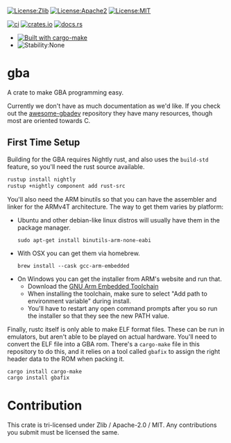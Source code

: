 [![License:Zlib](https://img.shields.io/badge/License-Zlib-green.svg)](https://opensource.org/licenses/Zlib)
[![License:Apache2](https://img.shields.io/badge/License-Apache2-green.svg)](https://www.apache.org/licenses/LICENSE-2.0)
[![License:MIT](https://img.shields.io/badge/License-MIT-green.svg)](https://opensource.org/licenses/MIT)

[![ci](https://github.com/rust-console/gba/workflows/ci/badge.svg?branch=master)](https://github.com/rust-console/gba/actions?query=workflow%3Aci)
[![crates.io](https://img.shields.io/crates/v/gba.svg)](https://crates.io/crates/gba)
[![docs.rs](https://docs.rs/gba/badge.svg)](https://docs.rs/gba/latest/gba/)

* [![Built with cargo-make](https://sagiegurari.github.io/cargo-make/assets/badges/cargo-make.svg)](https://sagiegurari.github.io/cargo-make)
* ![Stability:None](https://img.shields.io/badge/Stability-None-red.svg)

# gba

A crate to make GBA programming easy.

Currently we don't have as much documentation as we'd like.
If you check out the [awesome-gbadev](https://github.com/gbdev/awesome-gbadev) repository they have many resources, though most are oriented towards C.

## First Time Setup

Building for the GBA requires Nightly rust, and also uses the `build-std` feature, so you'll need the rust source available.

```sh
rustup install nightly
rustup +nightly component add rust-src
```

You'll also need the ARM binutils so that you can have the assembler and linker for the ARMv4T architecture.
The way to get them varies by platform:
* Ubuntu and other debian-like linux distros will usually have them in the package manager.
  ```shell
  sudo apt-get install binutils-arm-none-eabi
  ```
* With OSX you can get them via homebrew.
  ```shell
  brew install --cask gcc-arm-embedded
  ```
* On Windows you can get the installer from ARM's website and run that.
  * Download the [GNU Arm Embedded Toolchain](https://developer.arm.com/tools-and-software/open-source-software/developer-tools/gnu-toolchain/gnu-rm/downloads)
  * When installing the toolchain, make sure to select "Add path to environment variable" during install.
  * You'll have to restart any open command prompts after you so run the installer so that they see the new PATH value.

Finally, rustc itself is only able to make ELF format files. These can be run in emulators, but aren't able to be played on actual hardware.
You'll need to convert the ELF file into a GBA rom. There's a `cargo-make` file in this repository to do this, and it relies on a tool called `gbafix`
to assign the right header data to the ROM when packing it.

```sh
cargo install cargo-make
cargo install gbafix
```

<!--
## First Time Setup

Writing a Rust program for the GBA requires a fair amount of special setup. All
of the steps are detailed for you in the [Development
Setup](https://rust-console.github.io/gba/development-setup.html) part at the
start of the book.

If you've done the described global setup once before and just want to get a new
project started quickly we got you covered:

```sh
curl https://raw.githubusercontent.com/rust-console/gba/master/init.sh -sSf | bash -s APP_NAME
```
-->

# Contribution

This crate is tri-licensed under Zlib / Apache-2.0 / MIT.
Any contributions you submit must be licensed the same.
